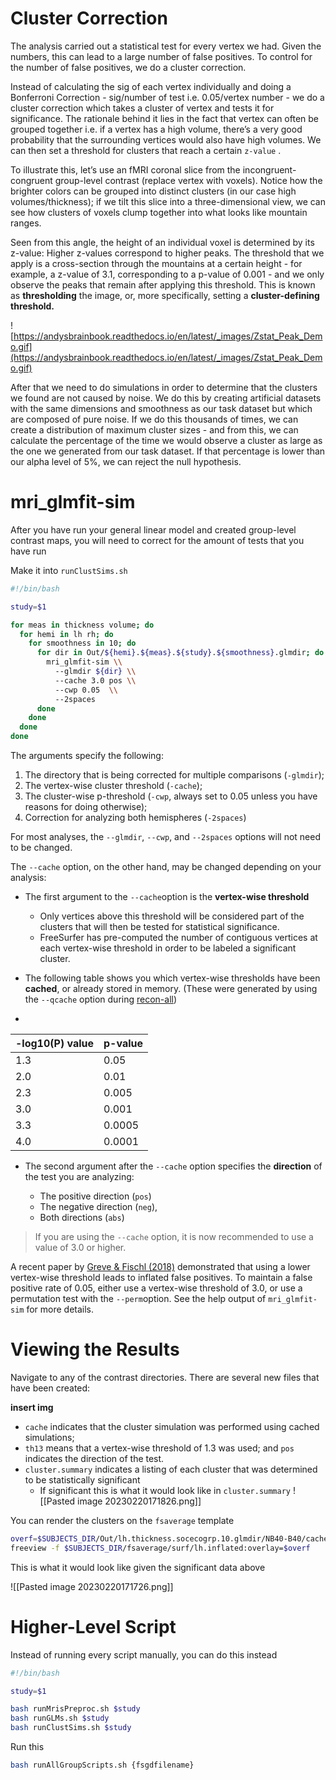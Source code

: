 # Cluster Correction

The analysis carried out a statistical test for every vertex we had. Given the numbers, this can lead to a large number of false positives. To control for the number of false positives, we do a cluster correction.

Instead of calculating the sig of each vertex individually and doing a Bonferroni Correction - sig/number of test i.e. 0.05/vertex number - we do a cluster correction which takes a cluster of vertex and tests it for significance. The rationale behind it lies in the fact that vertex can often be grouped together i.e. if a vertex has a high volume, there’s a very good probability that the surrounding vertices would also have high volumes. We can then set a threshold for clusters that reach a certain `z-value` .

To illustrate this, let’s use an fMRI coronal slice from the incongruent-congruent group-level contrast (replace vertex with voxels). Notice how the brighter colors can be grouped into distinct clusters (in our case high volumes/thickness); if we tilt this slice into a three-dimensional view, we can see how clusters of voxels clump together into what looks like mountain ranges.

Seen from this angle, the height of an individual voxel is determined by its z-value: Higher z-values correspond to higher peaks. The threshold that we apply is a cross-section through the mountains at a certain height - for example, a z-value of 3.1, corresponding to a p-value of 0.001 - and we only observe the peaks that remain after applying this threshold. This is known as **thresholding** the image, or, more specifically, setting a **cluster-defining threshold.**

![https://andysbrainbook.readthedocs.io/en/latest/_images/Zstat_Peak_Demo.gif](https://andysbrainbook.readthedocs.io/en/latest/_images/Zstat_Peak_Demo.gif)

After that we need to do simulations in order to determine that the clusters we found are not caused by noise. We do this by creating artificial datasets with the same dimensions and smoothness as our task dataset but which are composed of pure noise. If we do this thousands of times, we can create a distribution of maximum cluster sizes - and from this, we can calculate the percentage of the time we would observe a cluster as large as the one we generated from our task dataset. If that percentage is lower than our alpha level of 5%, we can reject the null hypothesis.

# mri_glmfit-sim

After you have run your general linear model and created group-level contrast maps, you will need to correct for the amount of tests that you have run

Make it into `runClustSims.sh`

```bash
#!/bin/bash

study=$1

for meas in thickness volume; do
  for hemi in lh rh; do
    for smoothness in 10; do
      for dir in Out/${hemi}.${meas}.${study}.${smoothness}.glmdir; do
        mri_glmfit-sim \\
          --glmdir ${dir} \\
          --cache 3.0 pos \\
          --cwp 0.05  \\
          --2spaces
      done
    done
  done
done
```

The arguments specify the following:

1.  The directory that is being corrected for multiple comparisons (`-glmdir`);
2.  The vertex-wise cluster threshold (`-cache`);
3.  The cluster-wise p-threshold (`-cwp`, always set to 0.05 unless you have reasons for doing otherwise);
4.  Correction for analyzing both hemispheres (`-2spaces`)

For most analyses, the `--glmdir`, `--cwp`, and `--2spaces` options will not need to be changed.

The `--cache` option, on the other hand, may be changed depending on your analysis:

-   The first argument to the `--cache`option is the **vertex-wise threshold**
    
    -   Only vertices above this threshold will be considered part of the clusters that will then be tested for statistical significance.
    -   FreeSurfer has pre-computed the number of contiguous vertices at each vertex-wise threshold in order to be labeled a significant cluster.
-   The following table shows you which vertex-wise thresholds have been **cached**, or already stored in memory. (These were generated by using the `--qcache` option during [recon-all](https://andysbrainbook.readthedocs.io/en/latest/FreeSurfer/FS_ShortCourse/FS_03_ReconAll.html#fs-03-reconall))
- 
 | -log10(P) value | p-value |
 | --------------- | ------- |
 | 1.3             | 0.05    |
 | 2.0             | 0.01    |
 | 2.3             | 0.005   |
 | 3.0             | 0.001   |
 | 3.3             | 0.0005  |
 | 4.0             | 0.0001  |

-   The second argument after the `--cache` option specifies the **direction** of the test you are analyzing:
    
    -   The positive direction (`pos`)
    -   The negative direction (`neg`),
    -   Both directions (`abs`)

> If you are using the `--cache` option, it is now recommended to use a value of 3.0 or higher.

A recent paper by [Greve & Fischl (2018)](https://www.sciencedirect.com/science/article/pii/S1053811917310960) demonstrated that using a lower vertex-wise threshold leads to inflated false positives. To maintain a false positive rate of 0.05, either use a vertex-wise threshold of 3.0, or use a permutation test with the `--perm`option. See the help output of `mri_glmfit-sim` for more details.

# Viewing the Results

Navigate to any of the contrast directories. There are several new files that have been created:

**insert img**

-   `cache` indicates that the cluster simulation was performed using cached simulations;
-   `th13` means that a vertex-wise threshold of 1.3 was used; and `pos` indicates the direction of the test.
-   `cluster.summary` indicates a listing of each cluster that was determined to be statistically significant
    -   If significant this is what it would look like in `cluster.summary`
	    ![[Pasted image 20230220171826.png]]

You can render the clusters on the `fsaverage` template

```bash
overf=$SUBJECTS_DIR/Out/lh.thickness.socecogrp.10.glmdir/NB40-B40/cache.th30.pos.sig.cluster.mgh
freeview -f $SUBJECTS_DIR/fsaverage/surf/lh.inflated:overlay=$overf
```

This is what it would look like given the significant data above

  ![[Pasted image 20230220171726.png]]

# Higher-Level Script

Instead of running every script manually, you can do this instead

```bash
#!/bin/bash

study=$1

bash runMrisPreproc.sh $study
bash runGLMs.sh $study
bash runClustSims.sh $study
```

Run this

```bash
bash runAllGroupScripts.sh {fsgdfilename}
```